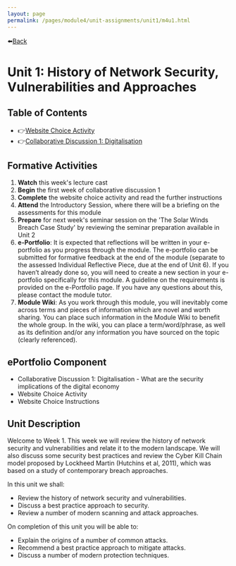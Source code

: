 ```yaml
---
layout: page
permalink: /pages/module4/unit-assignments/unit1/m4u1.html
---
```


⬅️[Back](/pages/module4.html)

# Unit 1: History of Network Security, Vulnerabilities and Approaches

## Table of Contents

- 👉[Website Choice Activity](/pages/module4/unit-assignments/unit1/website-choice.html)
- 👉[Collaborative Discussion 1: Digitalisation](/pages/module4/unit-assignments/unit1/collab-discussion.html)

## Formative Activities

1. **Watch** this week's lecture cast
2. **Begin** the first week of collaborative discussion 1
3. **Complete** the website choice activity and read the further instructions
4. **Attend** the Introductory Session, where there 
will be a briefing on the assessments for this module
5. **Prepare** for next week's seminar session on the 'The Solar Winds Breach Case Study' by reviewing the seminar preparation available in Unit 2
6. **e-Portfolio**: It is expected that reflections will be written in your e-portfolio as you progress through the module. The e-portfolio can be submitted for formative feedback at the end of the module (separate to the assessed Individual Reflective Piece, due at the end of Unit 6). If you haven’t already done so, you will need to create a new section in your e-portfolio specifically for this module. A guideline on the requirements is provided on the e-Portfolio page. If you have any questions about this, please contact the module tutor.
7. **Module Wiki**: As you work through this module, you will inevitably come across terms and pieces of information which are novel and worth sharing. You can place such information in the Module Wiki to benefit the whole group. In the wiki, you can place a term/word/phrase, as well as its definition and/or any information you have sourced on the topic (clearly referenced).

## ePortfolio Component

- Collaborative Discussion 1: Digitalisation - What are the security implications of the digital economy
- Website Choice Activity
- Website Choice Instructions

## Unit Description

Welcome to Week 1. This week we will review the history of network security and vulnerabilities and relate it to the modern landscape. We will also discuss some security best practices and review the Cyber Kill Chain model proposed by Lockheed Martin (Hutchins et al, 2011), which was based on a study of contemporary breach approaches.

In this unit we shall:
- Review the history of network security and vulnerabilities.
- Discuss a best practice approach to security.
- Review a number of modern scanning and attack approaches.

On completion of this unit you will be able to:
- Explain the origins of a number of common attacks.
- Recommend a best practice approach to mitigate attacks.
- Discuss a number of modern protection techniques.
